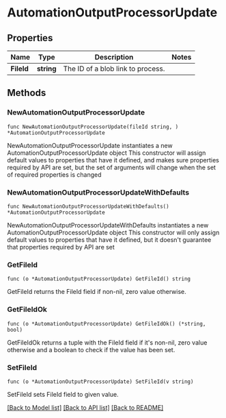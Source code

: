 # AutomationOutputProcessorUpdate

## Properties

Name | Type | Description | Notes
------------ | ------------- | ------------- | -------------
**FileId** | **string** | The ID of a blob link to process. | 

## Methods

### NewAutomationOutputProcessorUpdate

`func NewAutomationOutputProcessorUpdate(fileId string, ) *AutomationOutputProcessorUpdate`

NewAutomationOutputProcessorUpdate instantiates a new AutomationOutputProcessorUpdate object
This constructor will assign default values to properties that have it defined,
and makes sure properties required by API are set, but the set of arguments
will change when the set of required properties is changed

### NewAutomationOutputProcessorUpdateWithDefaults

`func NewAutomationOutputProcessorUpdateWithDefaults() *AutomationOutputProcessorUpdate`

NewAutomationOutputProcessorUpdateWithDefaults instantiates a new AutomationOutputProcessorUpdate object
This constructor will only assign default values to properties that have it defined,
but it doesn't guarantee that properties required by API are set

### GetFileId

`func (o *AutomationOutputProcessorUpdate) GetFileId() string`

GetFileId returns the FileId field if non-nil, zero value otherwise.

### GetFileIdOk

`func (o *AutomationOutputProcessorUpdate) GetFileIdOk() (*string, bool)`

GetFileIdOk returns a tuple with the FileId field if it's non-nil, zero value otherwise
and a boolean to check if the value has been set.

### SetFileId

`func (o *AutomationOutputProcessorUpdate) SetFileId(v string)`

SetFileId sets FileId field to given value.



[[Back to Model list]](../README.md#documentation-for-models) [[Back to API list]](../README.md#documentation-for-api-endpoints) [[Back to README]](../README.md)


